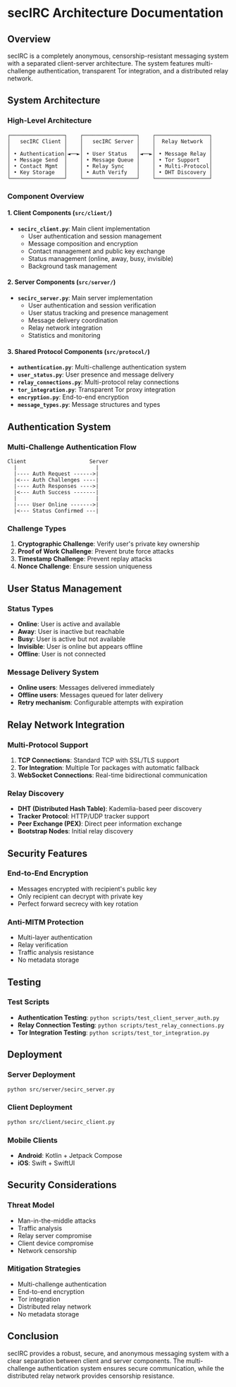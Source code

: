 # secIRC Architecture Documentation

## Overview

secIRC is a completely anonymous, censorship-resistant messaging system with a separated client-server architecture. The system features multi-challenge authentication, transparent Tor integration, and a distributed relay network.

## System Architecture

### High-Level Architecture

```
┌─────────────────┐    ┌─────────────────┐    ┌─────────────────┐
│   secIRC Client │    │   secIRC Server │    │  Relay Network  │
│                 │    │                 │    │                 │
│ • Authentication│◄──►│ • User Status   │◄──►│ • Message Relay │
│ • Message Send  │    │ • Message Queue │    │ • Tor Support   │
│ • Contact Mgmt  │    │ • Relay Sync    │    │ • Multi-Protocol│
│ • Key Storage   │    │ • Auth Verify   │    │ • DHT Discovery │
└─────────────────┘    └─────────────────┘    └─────────────────┘
```

### Component Overview

#### 1. Client Components (`src/client/`)
- **`secirc_client.py`**: Main client implementation
  - User authentication and session management
  - Message composition and encryption
  - Contact management and public key exchange
  - Status management (online, away, busy, invisible)
  - Background task management

#### 2. Server Components (`src/server/`)
- **`secirc_server.py`**: Main server implementation
  - User authentication and session verification
  - User status tracking and presence management
  - Message delivery coordination
  - Relay network integration
  - Statistics and monitoring

#### 3. Shared Protocol Components (`src/protocol/`)
- **`authentication.py`**: Multi-challenge authentication system
- **`user_status.py`**: User presence and message delivery
- **`relay_connections.py`**: Multi-protocol relay connections
- **`tor_integration.py`**: Transparent Tor proxy integration
- **`encryption.py`**: End-to-end encryption
- **`message_types.py`**: Message structures and types

## Authentication System

### Multi-Challenge Authentication Flow

```
Client                    Server
  |                         |
  |---- Auth Request ------>|
  |<--- Auth Challenges ----|
  |---- Auth Responses ---->|
  |<--- Auth Success -------|
  |                         |
  |---- User Online ------->|
  |<--- Status Confirmed ---|
```

### Challenge Types

1. **Cryptographic Challenge**: Verify user's private key ownership
2. **Proof of Work Challenge**: Prevent brute force attacks
3. **Timestamp Challenge**: Prevent replay attacks
4. **Nonce Challenge**: Ensure session uniqueness

## User Status Management

### Status Types
- **Online**: User is active and available
- **Away**: User is inactive but reachable
- **Busy**: User is active but not available
- **Invisible**: User is online but appears offline
- **Offline**: User is not connected

### Message Delivery System
- **Online users**: Messages delivered immediately
- **Offline users**: Messages queued for later delivery
- **Retry mechanism**: Configurable attempts with expiration

## Relay Network Integration

### Multi-Protocol Support
1. **TCP Connections**: Standard TCP with SSL/TLS support
2. **Tor Integration**: Multiple Tor packages with automatic fallback
3. **WebSocket Connections**: Real-time bidirectional communication

### Relay Discovery
- **DHT (Distributed Hash Table)**: Kademlia-based peer discovery
- **Tracker Protocol**: HTTP/UDP tracker support
- **Peer Exchange (PEX)**: Direct peer information exchange
- **Bootstrap Nodes**: Initial relay discovery

## Security Features

### End-to-End Encryption
- Messages encrypted with recipient's public key
- Only recipient can decrypt with private key
- Perfect forward secrecy with key rotation

### Anti-MITM Protection
- Multi-layer authentication
- Relay verification
- Traffic analysis resistance
- No metadata storage

## Testing

### Test Scripts
- **Authentication Testing**: `python scripts/test_client_server_auth.py`
- **Relay Connection Testing**: `python scripts/test_relay_connections.py`
- **Tor Integration Testing**: `python scripts/test_tor_integration.py`

## Deployment

### Server Deployment
```bash
python src/server/secirc_server.py
```

### Client Deployment
```bash
python src/client/secirc_client.py
```

### Mobile Clients
- **Android**: Kotlin + Jetpack Compose
- **iOS**: Swift + SwiftUI

## Security Considerations

### Threat Model
- Man-in-the-middle attacks
- Traffic analysis
- Relay server compromise
- Client device compromise
- Network censorship

### Mitigation Strategies
- Multi-challenge authentication
- End-to-end encryption
- Tor integration
- Distributed relay network
- No metadata storage

## Conclusion

secIRC provides a robust, secure, and anonymous messaging system with a clear separation between client and server components. The multi-challenge authentication system ensures secure communication, while the distributed relay network provides censorship resistance.